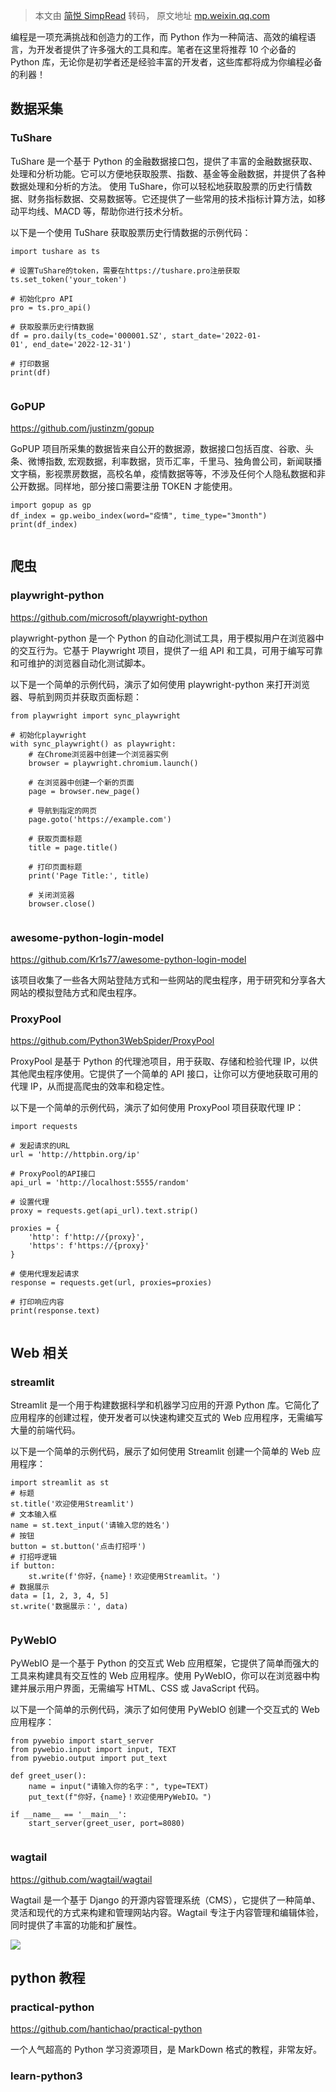 > 本文由 [简悦 SimpRead](http://ksria.com/simpread/) 转码， 原文地址 [mp.weixin.qq.com](https://mp.weixin.qq.com/s/c-BYbUr1aQt8oYveCF2uYQ)

编程是一项充满挑战和创造力的工作，而 Python 作为一种简洁、高效的编程语言，为开发者提供了许多强大的工具和库。笔者在这里将推荐 10 个必备的 Python 库，无论你是初学者还是经验丰富的开发者，这些库都将成为你编程必备的利器！

数据采集
----

### TuShare

TuShare 是一个基于 Python 的金融数据接口包，提供了丰富的金融数据获取、处理和分析功能。它可以方便地获取股票、指数、基金等金融数据，并提供了各种数据处理和分析的方法。 使用 TuShare，你可以轻松地获取股票的历史行情数据、财务指标数据、交易数据等。它还提供了一些常用的技术指标计算方法，如移动平均线、MACD 等，帮助你进行技术分析。

以下是一个使用 TuShare 获取股票历史行情数据的示例代码：

```
import tushare as ts

# 设置TuShare的token，需要在https://tushare.pro注册获取
ts.set_token('your_token')

# 初始化pro API
pro = ts.pro_api()

# 获取股票历史行情数据
df = pro.daily(ts_code='000001.SZ', start_date='2022-01-01', end_date='2022-12-31')

# 打印数据
print(df)


```

### GoPUP

https://github.com/justinzm/gopup

GoPUP 项目所采集的数据皆来自公开的数据源，数据接口包括百度、谷歌、头条、微博指数, 宏观数据，利率数据，货币汇率，千里马、独角兽公司，新闻联播文字稿，影视票房数据，高校名单，疫情数据等等，不涉及任何个人隐私数据和非公开数据。同样地，部分接口需要注册 TOKEN 才能使用。

```
import gopup as gp
df_index = gp.weibo_index(word="疫情", time_type="3month")
print(df_index)


```

爬虫
--

### playwright-python

https://github.com/microsoft/playwright-python

playwright-python 是一个 Python 的自动化测试工具，用于模拟用户在浏览器中的交互行为。它基于 Playwright 项目，提供了一组 API 和工具，可用于编写可靠和可维护的浏览器自动化测试脚本。

以下是一个简单的示例代码，演示了如何使用 playwright-python 来打开浏览器、导航到网页并获取页面标题：

```
from playwright import sync_playwright

# 初始化playwright
with sync_playwright() as playwright:
    # 在Chrome浏览器中创建一个浏览器实例
    browser = playwright.chromium.launch()

    # 在浏览器中创建一个新的页面
    page = browser.new_page()

    # 导航到指定的网页
    page.goto('https://example.com')

    # 获取页面标题
    title = page.title()

    # 打印页面标题
    print('Page Title:', title)

    # 关闭浏览器
    browser.close()


```

### awesome-python-login-model

https://github.com/Kr1s77/awesome-python-login-model

该项目收集了一些各大网站登陆方式和一些网站的爬虫程序，用于研究和分享各大网站的模拟登陆方式和爬虫程序。

### ProxyPool

https://github.com/Python3WebSpider/ProxyPool

ProxyPool 是基于 Python 的代理池项目，用于获取、存储和检验代理 IP，以供其他爬虫程序使用。它提供了一个简单的 API 接口，让你可以方便地获取可用的代理 IP，从而提高爬虫的效率和稳定性。

以下是一个简单的示例代码，演示了如何使用 ProxyPool 项目获取代理 IP：

```
import requests

# 发起请求的URL
url = 'http://httpbin.org/ip'

# ProxyPool的API接口
api_url = 'http://localhost:5555/random'

# 设置代理
proxy = requests.get(api_url).text.strip()

proxies = {
    'http': f'http://{proxy}',
    'https': f'https://{proxy}'
}

# 使用代理发起请求
response = requests.get(url, proxies=proxies)

# 打印响应内容
print(response.text)


```

Web 相关
------

### streamlit

Streamlit 是一个用于构建数据科学和机器学习应用的开源 Python 库。它简化了应用程序的创建过程，使开发者可以快速构建交互式的 Web 应用程序，无需编写大量的前端代码。

以下是一个简单的示例代码，展示了如何使用 Streamlit 创建一个简单的 Web 应用程序：

```
import streamlit as st
# 标题
st.title('欢迎使用Streamlit')
# 文本输入框
name = st.text_input('请输入您的姓名')
# 按钮
button = st.button('点击打招呼')
# 打招呼逻辑
if button:
    st.write(f'你好，{name}！欢迎使用Streamlit。')
# 数据展示
data = [1, 2, 3, 4, 5]
st.write('数据展示：', data)


```

### PyWebIO

PyWebIO 是一个基于 Python 的交互式 Web 应用框架，它提供了简单而强大的工具来构建具有交互性的 Web 应用程序。使用 PyWebIO，你可以在浏览器中构建并展示用户界面，无需编写 HTML、CSS 或 JavaScript 代码。

以下是一个简单的示例代码，演示了如何使用 PyWebIO 创建一个交互式的 Web 应用程序：

```
from pywebio import start_server
from pywebio.input import input, TEXT
from pywebio.output import put_text

def greet_user():
    name = input("请输入你的名字：", type=TEXT)
    put_text(f"你好，{name}！欢迎使用PyWebIO。")

if __name__ == '__main__':
    start_server(greet_user, port=8080)


```

### wagtail

https://github.com/wagtail/wagtail

Wagtail 是一个基于 Django 的开源内容管理系统（CMS），它提供了一种简单、灵活和现代的方式来构建和管理网站内容。Wagtail 专注于内容管理和编辑体验，同时提供了丰富的功能和扩展性。

![](https://mmbiz.qpic.cn/sz_mmbiz_png/Zvl9ickIYtdLIv4BER0iaJxkjkxDWbvaZialE3fLEW4Bhp3rBVt2t2Ouaz7spxaBI906icfqayp3zZ9AxzzC5tjgUA/640?wx_fmt=png)

python 教程
---------

### practical-python

https://github.com/hantichao/practical-python

一个人气超高的 Python 学习资源项目，是 MarkDown 格式的教程，非常友好。

### learn-python3